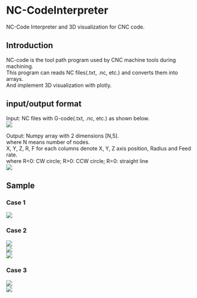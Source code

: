 # NC-CodeInterpreter
NC-Code Interpreter and 3D visualization for CNC code.
## Introduction
NC-code is the tool path program used by CNC machine tools during machining.<br>
This program can reads NC files(.txt, .nc, etc.) and converts them into arrays.<br>
And implement 3D visualization with plotly.<br>

## input/output format
Input: NC files with G-code(.txt, .nc, etc.) as shown below.<br>
![](https://github.com/TW-ZJLin/G-CodeInterpreter/blob/main/Figures/110_testing_path.jpg)<br>

Output: Numpy array with 2 dimensions [N,5].<br> where N means number of nodes.<br>
        X, Y, Z, R, F for each columns denote X, Y, Z axis position, Radius and Feed rate.<br>
        where R<0: CW circle; R>0: CCW circle; R=0: straight line<br>
![](https://github.com/TW-ZJLin/G-CodeInterpreter/blob/main/Figures/DataArray.jpg)<br>

## Sample
### Case 1 <br>
![](https://github.com/TW-ZJLin/G-CodeInterpreter/blob/main/Figures/Case1.png)<br>

### Case 2 <br>
![](https://github.com/TW-ZJLin/G-CodeInterpreter/blob/main/Figures/O1001(賓士模Part1).jpg)<br>
![](https://github.com/TW-ZJLin/G-CodeInterpreter/blob/main/Figures/Case2-1.png)<br>
![](https://github.com/TW-ZJLin/G-CodeInterpreter/blob/main/Figures/Case2-2.png)<br>

### Case 3 <br>
![](https://github.com/TW-ZJLin/G-CodeInterpreter/blob/main/Figures/O1001(賓士模Part2).jpg)<br>
![](https://github.com/TW-ZJLin/G-CodeInterpreter/blob/main/Figures/Case3.png)<br>
